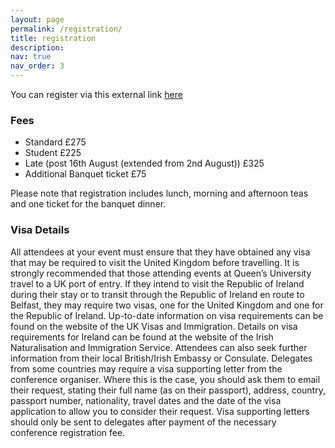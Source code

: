 ```yaml
---
layout: page
permalink: /registration/
title: registration
description: 
nav: true
nav_order: 3
---
```


You can register via this external link [here](https://ecommerce.apps.qub.ac.uk/osacfd4/catalog/index.php)

<h3>Fees</h3>

* Standard £275
* Student £225
* Late (post 16th August (extended from 2nd August)) £325
* Additional Banquet ticket £75 

Please note that registration includes lunch, morning and afternoon teas and one ticket for the banquet dinner.

<h3>Visa Details</h3>
All attendees at your event must ensure that they have obtained any visa that may be required to visit the United Kingdom before travelling.  It is strongly recommended that those attending events at Queen’s University travel to a UK port of entry.  If they intend to visit the Republic of Ireland during their stay or to transit through the Republic of Ireland en route to Belfast, they may require two visas, one for the United Kingdom and one for the Republic of Ireland.
Up-to-date information on visa requirements can be found on the website of the UK Visas and Immigration.  Details on visa requirements for Ireland can be found at the website of the Irish Naturalisation and Immigration Service.  Attendees can also seek further information from their local British/Irish Embassy or Consulate.
Delegates from some countries may require a visa supporting letter from the conference organiser.  Where this is the case, you should ask them to email their request, stating their full name (as on their passport), address, country, passport number, nationality, travel dates and the date of the visa application to allow you to consider their request.  Visa supporting letters should only be sent to delegates after payment of the necessary conference registration fee.  




